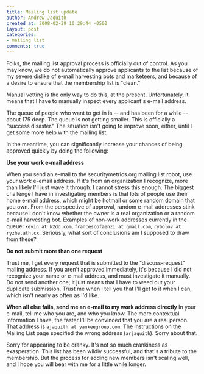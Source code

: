 ```yaml
---
title: Mailing list update
author: Andrew Jaquith
created_at: 2008-02-29 10:29:44 -0500
layout: post
categories:
- mailing list
comments: true
---
```

Folks, the mailing list approval process is officially out of control. As you may know, we do not automatically approve applicants to the list because of my severe dislike of e-mail harvesting bots and marketeers, and because of a desire to ensure that the membership list is "clean."

Manual vetting is the only way to do this, at the present. Unfortunately, it means that I have to manually inspect every applicant's e-mail address. 

The queue of people who want to get in is -- and has been for a while -- about 175 deep. The queue is not getting smaller. This is officially a "success disaster." The situation isn't going to improve soon, either, until I get some more help with the mailing list. 

In the meantime, you can significantly increase your chances of being approved quickly by doing the following:

__Use your work e-mail address__

When you send an e-mail to the securitymetrics.org mailing list robot, use your _work_ e-email address. If it's from an organization I recognize, more than likely I'll just wave it through. I cannot stress this enough. The biggest challenge I have in investigating members is that lots of people use their home e-mail address, which might be hotmail or some random domain that you own. From the perspective of approval, random e-mail addresses stink because I don't know whether the owner is a real organization or a random e-mail harvesting bot. Examples of non-work addresses currently in the queue: `kevin at k2dd.com`, `francescofaenzi at gmail.com`, `rybolov at ryzhe.ath.cx`. Seriously, what sort of conclusions am I supposed to draw from these?

__Do not submit more than one request__

Trust me, I get every request that is submitted to the "discuss-request" mailing address. If you aren't approved immediately, it's because I did not recognize your name or e-mail address, and must investigate it manually. Do not send another one; it just means that I have to weed out your duplicate submission. Trust me when I tell you that I'll get to it when I can, which isn't nearly as often as I'd like.

__When all else fails, send me an e-mail to my work address directly__
In your e-mail, tell me who you are, and who you know. The more contextual information I have, the faster I'll be convinced that you are a real person. That address is `ajaquith at yankeegroup.com`. The instructions on the Mailing List page specified the wrong address (`arjaquith`). Sorry about that.

Sorry for appearing to be cranky. It's not so much crankiness as exasperation. This list has been wildly successful, and that's a tribute to the membership. But the process for adding new members isn't scaling well, and I hope you will bear with me for a little while longer.
